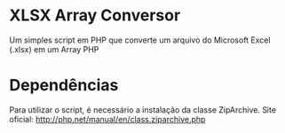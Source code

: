 # XLSX Array Conversor
Um simples script em PHP que converte um arquivo do Microsoft Excel (.xlsx) em um Array PHP

# Dependências
Para utilizar o script, é necessário a instalação da classe ZipArchive. Site oficial: http://php.net/manual/en/class.ziparchive.php
